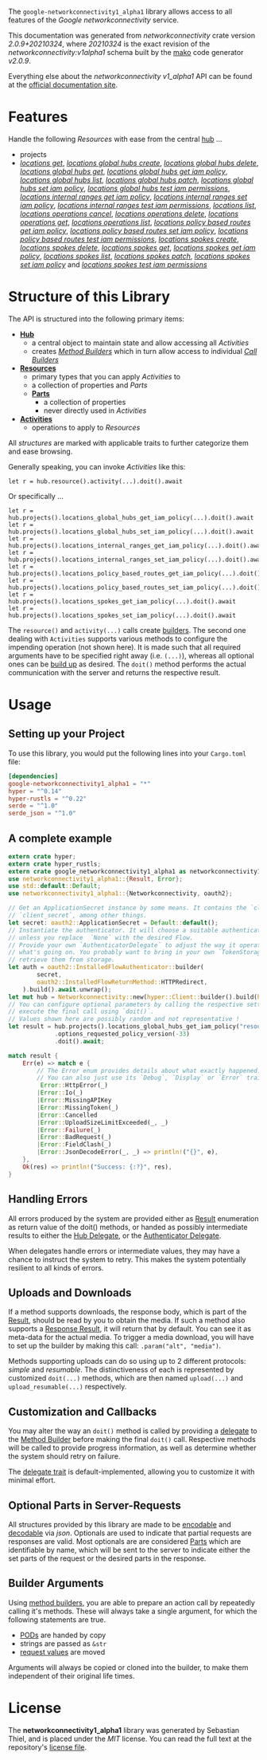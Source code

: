 <!---
DO NOT EDIT !
This file was generated automatically from 'src/mako/api/README.md.mako'
DO NOT EDIT !
-->
The `google-networkconnectivity1_alpha1` library allows access to all features of the *Google networkconnectivity* service.

This documentation was generated from *networkconnectivity* crate version *2.0.9+20210324*, where *20210324* is the exact revision of the *networkconnectivity:v1alpha1* schema built by the [mako](http://www.makotemplates.org/) code generator *v2.0.9*.

Everything else about the *networkconnectivity* *v1_alpha1* API can be found at the
[official documentation site](https://cloud.google.com/network-connectivity/docs).
# Features

Handle the following *Resources* with ease from the central [hub](https://docs.rs/google-networkconnectivity1_alpha1/2.0.9+20210324/google_networkconnectivity1_alpha1/Networkconnectivity) ... 

* projects
 * [*locations get*](https://docs.rs/google-networkconnectivity1_alpha1/2.0.9+20210324/google_networkconnectivity1_alpha1/api::ProjectLocationGetCall), [*locations global hubs create*](https://docs.rs/google-networkconnectivity1_alpha1/2.0.9+20210324/google_networkconnectivity1_alpha1/api::ProjectLocationGlobalHubCreateCall), [*locations global hubs delete*](https://docs.rs/google-networkconnectivity1_alpha1/2.0.9+20210324/google_networkconnectivity1_alpha1/api::ProjectLocationGlobalHubDeleteCall), [*locations global hubs get*](https://docs.rs/google-networkconnectivity1_alpha1/2.0.9+20210324/google_networkconnectivity1_alpha1/api::ProjectLocationGlobalHubGetCall), [*locations global hubs get iam policy*](https://docs.rs/google-networkconnectivity1_alpha1/2.0.9+20210324/google_networkconnectivity1_alpha1/api::ProjectLocationGlobalHubGetIamPolicyCall), [*locations global hubs list*](https://docs.rs/google-networkconnectivity1_alpha1/2.0.9+20210324/google_networkconnectivity1_alpha1/api::ProjectLocationGlobalHubListCall), [*locations global hubs patch*](https://docs.rs/google-networkconnectivity1_alpha1/2.0.9+20210324/google_networkconnectivity1_alpha1/api::ProjectLocationGlobalHubPatchCall), [*locations global hubs set iam policy*](https://docs.rs/google-networkconnectivity1_alpha1/2.0.9+20210324/google_networkconnectivity1_alpha1/api::ProjectLocationGlobalHubSetIamPolicyCall), [*locations global hubs test iam permissions*](https://docs.rs/google-networkconnectivity1_alpha1/2.0.9+20210324/google_networkconnectivity1_alpha1/api::ProjectLocationGlobalHubTestIamPermissionCall), [*locations internal ranges get iam policy*](https://docs.rs/google-networkconnectivity1_alpha1/2.0.9+20210324/google_networkconnectivity1_alpha1/api::ProjectLocationInternalRangeGetIamPolicyCall), [*locations internal ranges set iam policy*](https://docs.rs/google-networkconnectivity1_alpha1/2.0.9+20210324/google_networkconnectivity1_alpha1/api::ProjectLocationInternalRangeSetIamPolicyCall), [*locations internal ranges test iam permissions*](https://docs.rs/google-networkconnectivity1_alpha1/2.0.9+20210324/google_networkconnectivity1_alpha1/api::ProjectLocationInternalRangeTestIamPermissionCall), [*locations list*](https://docs.rs/google-networkconnectivity1_alpha1/2.0.9+20210324/google_networkconnectivity1_alpha1/api::ProjectLocationListCall), [*locations operations cancel*](https://docs.rs/google-networkconnectivity1_alpha1/2.0.9+20210324/google_networkconnectivity1_alpha1/api::ProjectLocationOperationCancelCall), [*locations operations delete*](https://docs.rs/google-networkconnectivity1_alpha1/2.0.9+20210324/google_networkconnectivity1_alpha1/api::ProjectLocationOperationDeleteCall), [*locations operations get*](https://docs.rs/google-networkconnectivity1_alpha1/2.0.9+20210324/google_networkconnectivity1_alpha1/api::ProjectLocationOperationGetCall), [*locations operations list*](https://docs.rs/google-networkconnectivity1_alpha1/2.0.9+20210324/google_networkconnectivity1_alpha1/api::ProjectLocationOperationListCall), [*locations policy based routes get iam policy*](https://docs.rs/google-networkconnectivity1_alpha1/2.0.9+20210324/google_networkconnectivity1_alpha1/api::ProjectLocationPolicyBasedRouteGetIamPolicyCall), [*locations policy based routes set iam policy*](https://docs.rs/google-networkconnectivity1_alpha1/2.0.9+20210324/google_networkconnectivity1_alpha1/api::ProjectLocationPolicyBasedRouteSetIamPolicyCall), [*locations policy based routes test iam permissions*](https://docs.rs/google-networkconnectivity1_alpha1/2.0.9+20210324/google_networkconnectivity1_alpha1/api::ProjectLocationPolicyBasedRouteTestIamPermissionCall), [*locations spokes create*](https://docs.rs/google-networkconnectivity1_alpha1/2.0.9+20210324/google_networkconnectivity1_alpha1/api::ProjectLocationSpokeCreateCall), [*locations spokes delete*](https://docs.rs/google-networkconnectivity1_alpha1/2.0.9+20210324/google_networkconnectivity1_alpha1/api::ProjectLocationSpokeDeleteCall), [*locations spokes get*](https://docs.rs/google-networkconnectivity1_alpha1/2.0.9+20210324/google_networkconnectivity1_alpha1/api::ProjectLocationSpokeGetCall), [*locations spokes get iam policy*](https://docs.rs/google-networkconnectivity1_alpha1/2.0.9+20210324/google_networkconnectivity1_alpha1/api::ProjectLocationSpokeGetIamPolicyCall), [*locations spokes list*](https://docs.rs/google-networkconnectivity1_alpha1/2.0.9+20210324/google_networkconnectivity1_alpha1/api::ProjectLocationSpokeListCall), [*locations spokes patch*](https://docs.rs/google-networkconnectivity1_alpha1/2.0.9+20210324/google_networkconnectivity1_alpha1/api::ProjectLocationSpokePatchCall), [*locations spokes set iam policy*](https://docs.rs/google-networkconnectivity1_alpha1/2.0.9+20210324/google_networkconnectivity1_alpha1/api::ProjectLocationSpokeSetIamPolicyCall) and [*locations spokes test iam permissions*](https://docs.rs/google-networkconnectivity1_alpha1/2.0.9+20210324/google_networkconnectivity1_alpha1/api::ProjectLocationSpokeTestIamPermissionCall)




# Structure of this Library

The API is structured into the following primary items:

* **[Hub](https://docs.rs/google-networkconnectivity1_alpha1/2.0.9+20210324/google_networkconnectivity1_alpha1/Networkconnectivity)**
    * a central object to maintain state and allow accessing all *Activities*
    * creates [*Method Builders*](https://docs.rs/google-networkconnectivity1_alpha1/2.0.9+20210324/google_networkconnectivity1_alpha1/client::MethodsBuilder) which in turn
      allow access to individual [*Call Builders*](https://docs.rs/google-networkconnectivity1_alpha1/2.0.9+20210324/google_networkconnectivity1_alpha1/client::CallBuilder)
* **[Resources](https://docs.rs/google-networkconnectivity1_alpha1/2.0.9+20210324/google_networkconnectivity1_alpha1/client::Resource)**
    * primary types that you can apply *Activities* to
    * a collection of properties and *Parts*
    * **[Parts](https://docs.rs/google-networkconnectivity1_alpha1/2.0.9+20210324/google_networkconnectivity1_alpha1/client::Part)**
        * a collection of properties
        * never directly used in *Activities*
* **[Activities](https://docs.rs/google-networkconnectivity1_alpha1/2.0.9+20210324/google_networkconnectivity1_alpha1/client::CallBuilder)**
    * operations to apply to *Resources*

All *structures* are marked with applicable traits to further categorize them and ease browsing.

Generally speaking, you can invoke *Activities* like this:

```Rust,ignore
let r = hub.resource().activity(...).doit().await
```

Or specifically ...

```ignore
let r = hub.projects().locations_global_hubs_get_iam_policy(...).doit().await
let r = hub.projects().locations_global_hubs_set_iam_policy(...).doit().await
let r = hub.projects().locations_internal_ranges_get_iam_policy(...).doit().await
let r = hub.projects().locations_internal_ranges_set_iam_policy(...).doit().await
let r = hub.projects().locations_policy_based_routes_get_iam_policy(...).doit().await
let r = hub.projects().locations_policy_based_routes_set_iam_policy(...).doit().await
let r = hub.projects().locations_spokes_get_iam_policy(...).doit().await
let r = hub.projects().locations_spokes_set_iam_policy(...).doit().await
```

The `resource()` and `activity(...)` calls create [builders][builder-pattern]. The second one dealing with `Activities` 
supports various methods to configure the impending operation (not shown here). It is made such that all required arguments have to be 
specified right away (i.e. `(...)`), whereas all optional ones can be [build up][builder-pattern] as desired.
The `doit()` method performs the actual communication with the server and returns the respective result.

# Usage

## Setting up your Project

To use this library, you would put the following lines into your `Cargo.toml` file:

```toml
[dependencies]
google-networkconnectivity1_alpha1 = "*"
hyper = "^0.14"
hyper-rustls = "^0.22"
serde = "^1.0"
serde_json = "^1.0"
```

## A complete example

```Rust
extern crate hyper;
extern crate hyper_rustls;
extern crate google_networkconnectivity1_alpha1 as networkconnectivity1_alpha1;
use networkconnectivity1_alpha1::{Result, Error};
use std::default::Default;
use networkconnectivity1_alpha1::{Networkconnectivity, oauth2};

// Get an ApplicationSecret instance by some means. It contains the `client_id` and 
// `client_secret`, among other things.
let secret: oauth2::ApplicationSecret = Default::default();
// Instantiate the authenticator. It will choose a suitable authentication flow for you, 
// unless you replace  `None` with the desired Flow.
// Provide your own `AuthenticatorDelegate` to adjust the way it operates and get feedback about 
// what's going on. You probably want to bring in your own `TokenStorage` to persist tokens and
// retrieve them from storage.
let auth = oauth2::InstalledFlowAuthenticator::builder(
        secret,
        oauth2::InstalledFlowReturnMethod::HTTPRedirect,
    ).build().await.unwrap();
let mut hub = Networkconnectivity::new(hyper::Client::builder().build(hyper_rustls::HttpsConnector::with_native_roots()), auth);
// You can configure optional parameters by calling the respective setters at will, and
// execute the final call using `doit()`.
// Values shown here are possibly random and not representative !
let result = hub.projects().locations_global_hubs_get_iam_policy("resource")
             .options_requested_policy_version(-33)
             .doit().await;

match result {
    Err(e) => match e {
        // The Error enum provides details about what exactly happened.
        // You can also just use its `Debug`, `Display` or `Error` traits
         Error::HttpError(_)
        |Error::Io(_)
        |Error::MissingAPIKey
        |Error::MissingToken(_)
        |Error::Cancelled
        |Error::UploadSizeLimitExceeded(_, _)
        |Error::Failure(_)
        |Error::BadRequest(_)
        |Error::FieldClash(_)
        |Error::JsonDecodeError(_, _) => println!("{}", e),
    },
    Ok(res) => println!("Success: {:?}", res),
}

```
## Handling Errors

All errors produced by the system are provided either as [Result](https://docs.rs/google-networkconnectivity1_alpha1/2.0.9+20210324/google_networkconnectivity1_alpha1/client::Result) enumeration as return value of
the doit() methods, or handed as possibly intermediate results to either the 
[Hub Delegate](https://docs.rs/google-networkconnectivity1_alpha1/2.0.9+20210324/google_networkconnectivity1_alpha1/client::Delegate), or the [Authenticator Delegate](https://docs.rs/yup-oauth2/*/yup_oauth2/trait.AuthenticatorDelegate.html).

When delegates handle errors or intermediate values, they may have a chance to instruct the system to retry. This 
makes the system potentially resilient to all kinds of errors.

## Uploads and Downloads
If a method supports downloads, the response body, which is part of the [Result](https://docs.rs/google-networkconnectivity1_alpha1/2.0.9+20210324/google_networkconnectivity1_alpha1/client::Result), should be
read by you to obtain the media.
If such a method also supports a [Response Result](https://docs.rs/google-networkconnectivity1_alpha1/2.0.9+20210324/google_networkconnectivity1_alpha1/client::ResponseResult), it will return that by default.
You can see it as meta-data for the actual media. To trigger a media download, you will have to set up the builder by making
this call: `.param("alt", "media")`.

Methods supporting uploads can do so using up to 2 different protocols: 
*simple* and *resumable*. The distinctiveness of each is represented by customized 
`doit(...)` methods, which are then named `upload(...)` and `upload_resumable(...)` respectively.

## Customization and Callbacks

You may alter the way an `doit()` method is called by providing a [delegate](https://docs.rs/google-networkconnectivity1_alpha1/2.0.9+20210324/google_networkconnectivity1_alpha1/client::Delegate) to the 
[Method Builder](https://docs.rs/google-networkconnectivity1_alpha1/2.0.9+20210324/google_networkconnectivity1_alpha1/client::CallBuilder) before making the final `doit()` call. 
Respective methods will be called to provide progress information, as well as determine whether the system should 
retry on failure.

The [delegate trait](https://docs.rs/google-networkconnectivity1_alpha1/2.0.9+20210324/google_networkconnectivity1_alpha1/client::Delegate) is default-implemented, allowing you to customize it with minimal effort.

## Optional Parts in Server-Requests

All structures provided by this library are made to be [encodable](https://docs.rs/google-networkconnectivity1_alpha1/2.0.9+20210324/google_networkconnectivity1_alpha1/client::RequestValue) and 
[decodable](https://docs.rs/google-networkconnectivity1_alpha1/2.0.9+20210324/google_networkconnectivity1_alpha1/client::ResponseResult) via *json*. Optionals are used to indicate that partial requests are responses 
are valid.
Most optionals are are considered [Parts](https://docs.rs/google-networkconnectivity1_alpha1/2.0.9+20210324/google_networkconnectivity1_alpha1/client::Part) which are identifiable by name, which will be sent to 
the server to indicate either the set parts of the request or the desired parts in the response.

## Builder Arguments

Using [method builders](https://docs.rs/google-networkconnectivity1_alpha1/2.0.9+20210324/google_networkconnectivity1_alpha1/client::CallBuilder), you are able to prepare an action call by repeatedly calling it's methods.
These will always take a single argument, for which the following statements are true.

* [PODs][wiki-pod] are handed by copy
* strings are passed as `&str`
* [request values](https://docs.rs/google-networkconnectivity1_alpha1/2.0.9+20210324/google_networkconnectivity1_alpha1/client::RequestValue) are moved

Arguments will always be copied or cloned into the builder, to make them independent of their original life times.

[wiki-pod]: http://en.wikipedia.org/wiki/Plain_old_data_structure
[builder-pattern]: http://en.wikipedia.org/wiki/Builder_pattern
[google-go-api]: https://github.com/google/google-api-go-client

# License
The **networkconnectivity1_alpha1** library was generated by Sebastian Thiel, and is placed 
under the *MIT* license.
You can read the full text at the repository's [license file][repo-license].

[repo-license]: https://github.com/Byron/google-apis-rsblob/main/LICENSE.md
